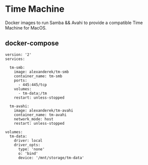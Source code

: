 # Time Machine

Docker images to run Samba && Avahi to provide a compatible Time Machine for MacOS.

## docker-compose

    version: '2'
    services:

      tm-smb:
        image: alexanderek/tm-smb
        container_name: tm-smb
        ports:
          - 445:445/tcp
        volumes:
          - tm-data:/tm
        restart: unless-stopped

      tm-avahi:
        image: alexanderek/tm-avahi
        container_name: tm-avahi
        network_mode: host
        restart: unless-stopped

    volumes:
      tm-data:
        driver: local
        driver_opts:
          type: 'none'
          o: 'bind'
          device: '/mnt/storage/tm-data'
